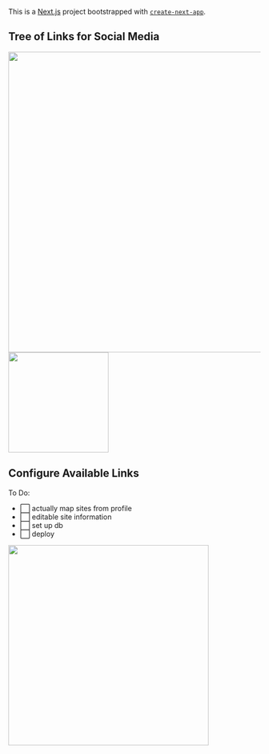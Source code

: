 This is a [Next.js](https://nextjs.org/) project bootstrapped with [`create-next-app`](https://github.com/vercel/next.js/tree/canary/packages/create-next-app).

## Tree of Links for Social Media

<img src='https://github.com/japeotter21/linkplant/assets/97000604/26ba4173-347b-43d7-8528-2c55f9c31b87' width='600' />

<img src='https://github.com/japeotter21/linkplant/assets/97000604/8c601cfb-599b-4397-bc2b-15a724f8d6aa' width='200' />


## Configure Available Links

To Do:
<ul style={{listStyleType:'none'}}>
  <li>⬜ actually map sites from profile</li>
  <li>⬜ editable site information</li>
  <li>⬜ set up db</li>
  <li>⬜ deploy</li>
</ul>

<img src='https://github.com/japeotter21/linkplant/assets/97000604/f9b0b102-a2a4-41cb-a09c-1882c974900c' width='400' />
